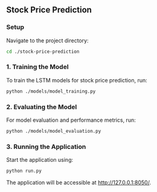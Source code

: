 ## Stock Price Prediction

### Setup

Navigate to the project directory:

```bash
cd ./stock-price-prediction
```

### 1. Training the Model

To train the LSTM models for stock price prediction, run:

```bash
python ./models/model_training.py
```

### 2. Evaluating the Model
For model evaluation and performance metrics, run:

```bash
python ./models/model_evaluation.py
```

### 3. Running the Application

Start the application using:

```bash
python run.py
```

The application will be accessible at http://127.0.0.1:8050/.
